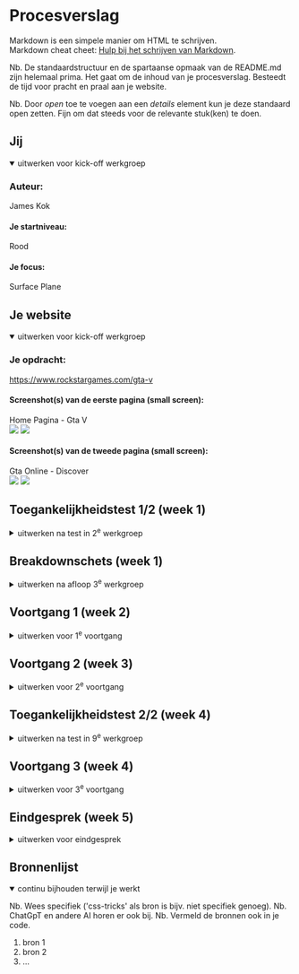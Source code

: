 # Procesverslag
Markdown is een simpele manier om HTML te schrijven.  
Markdown cheat cheet: [Hulp bij het schrijven van Markdown](https://github.com/adam-p/markdown-here/wiki/Markdown-Cheatsheet).

Nb. De standaardstructuur en de spartaanse opmaak van de README.md zijn helemaal prima. Het gaat om de inhoud van je procesverslag. Besteedt de tijd voor pracht en praal aan je website.

Nb. Door *open* toe te voegen aan een *details* element kun je deze standaard open zetten. Fijn om dat steeds voor de relevante stuk(ken) te doen.





## Jij

<details open>
  <summary>uitwerken voor kick-off werkgroep</summary>

  ### Auteur:
  James Kok

  #### Je startniveau:
  Rood

  #### Je focus:
  Surface Plane
 
</details>





## Je website

<details open>
  <summary>uitwerken voor kick-off werkgroep</summary>

  ### Je opdracht:
  https://www.rockstargames.com/gta-v

  #### Screenshot(s) van de eerste pagina (small screen): 
  Home Pagina - Gta V <br>
  <img src="readme-images/homepage1.png">
  <img src="readme-images/homepage2.png">
  #### Screenshot(s) van de tweede pagina (small screen):
  Gta Online - Discover <br>
  <img src="readme-images/discover1.png">
  <img src="readme-images/discover2.png">
 
</details>



## Toegankelijkheidstest 1/2 (week 1)

<details>
  <summary>uitwerken na test in 2<sup>e</sup> werkgroep</summary>

  ### Bevindingen
  #### Verschillende Beperkingen:
  ##### Zicht beperkingen 
  Ik heb tijdens de les 2 verschillende zicht beperkingen ervaren. de eerste was dat allebei mijn ogen voor de helft afgedekt waren. Naar mijn ervaring had ik niet ontzettend veel moeite om met deze beperking het web te gebruiken. Het was enigsinds vervelend dat ik een grote zwarte vlek in mn rechterooghoek had zitten maar verder niet storend. De tweede     
  beperking die ik ervaren heb was een cataract/staar. Hiermee werd je zicht erg wazig met allerlei stipjes. Deze beperking maakte het bedienen van het web veel ingewikkelder omdat je echt veel dichter op je scherm moest gaan zitten. Ik denk dat hoog contrast o.a. zou kunnen bijdragen aan het gebruikersvriendelijker maken van websites voor mensen met deze 
  beperking. Dit zorgt ervoor dat je sneller zou kunnen zien wat de belangrijke acties zijn zodat je niet de hele webpagina hoeft te onderzoeken terwijl je moeite hebt met scherp zien. 
  ##### Motorische Beperking (spasmes)
  Ook heb ik een Schok apparaat kunnen proberen om spasmes/parkinson te simuleren. Ik weet niet hoe accuraat dit apparaat was maar als het werkelijk zo is dan is het web bedienen in zo'n situatie vrijwel onmogelijk met je handen. De eerste stand van de schokband zorgde ervoor dat mijn hand enorm ging trillen waardoor ik niet accuraat op het toetsenbord kon     klikken, maar de tweede en tevens ook veel pijnlijkere stand, zorgde ervoor dat mijn hand/onderarm samentrok waardoor ik uberhaupt mijn laptop niet meer kon bedienen.
  <img src="readme-images/samentrekkingen.gif">
  #### Screenreader
  Verder heb ik nog een screenreader uitgeprobeerd. Aangezien ik een windows apparaat heb moet ik gebruik maken van de "Narrator". Ik heb geprobeerd verschillende sites te navigeren met de narrator, waarondere H&M en Nike. Dit ging echter helemaal niet goed. Dit komt ongetwijfeld deels omdat ik niet handig ben met een screenreader en niet zo goed weet hoe 
  hij werkt, maar ik denk ook deels omdat de windows (11) narrator niet zo goed functioneert. Ten slotte zou dit ook nog kunnen zijn omdat de website niet semantisch gecodeerd is. Ik hoorde best wel vaak gewoon een vage benaming voor een element, of juist een directe benaming zoals "Link" of "Button" zonder enige verdere informatie.  
</details>



## Breakdownschets (week 1)

<details>
  <img src="readme-images/gridgarden.png">
  <img src="readme-images/flexboxfroggy.png">
  <summary>uitwerken na afloop 3<sup>e</sup> werkgroep</summary>

  ### de hele pagina: 
  <img src="readme-images/dummy-plaatje.jpg" width="375px" alt="breakdown van de hele pagina">

  ### dynamisch deel (bijv menu): 
  <img src="readme-images/dummy-plaatje.jpg" width="375px" alt="breakdown van een dynamisch deel">

  ### wellicht nog een dynamisch deel (bijv filter): 
  <img src="readme-images/dummy-plaatje.jpg" width="375px" alt="breakdown van nog een dynamisch deel">

</details>





## Voortgang 1 (week 2)

<details>
  <summary>uitwerken voor 1<sup>e</sup> voortgang</summary>

  ### Stand van zaken
  De HTML structuur maken ging goed, ook de breakdown schets ging goed. Ik vond het fijn en praktisch om de element inspector te kunnen gebruiken om de benodigde elementen te kunnen    downloaden. Ik vind het lastig om te bedenken hoe sommige dynamische elementen (na)gemaakt moeten worden

  ### Agenda voor meeting
  Iedereen vragen stellen over zijn site en feedback ontvangen

  | Justin         | James              | Rick         | Esha             |
  | ---            | ---                | ---          | ---              |
  | dit bespreken  | en dit             | en ik dit    | en dan ik dat    |
  | en dat ook nog | dit als er tijd is | nog een punt | dit wil ik zeker |
  | ...            | ...                | ...          | ...              |
  *weghalen en opnieuw neerzetten op een bewerkbare manier*

  ### Verslag van meeting
  hier na afloop snel de uitkomsten van de meeting vastleggen

  - punt 1
  - punt 2
  - nog een punt
  - ...

</details>





## Voortgang 2 (week 3)

<details>
  <summary>uitwerken voor 2<sup>e</sup> voortgang</summary>

  ### Stand van zaken
  hier dit ging goed & dit was lastig (neem ook screenshots op van delen van je website en code)


  ### Agenda voor meeting
  samen met je groepje opstellen

  | student 1      | student 2          | student 3    | student 4        |
  | ---            | ---                | ---          | ---              |
  | dit bespreken  | en dit             | en ik dit    | en dan ik dat    |
  | en dat ook nog | dit als er tijd is | nog een punt | dit wil ik zeker |
  | ...            | ...                | ...          | ...              |


  ### Verslag van meeting
  hier na afloop snel de uitkomsten van de meeting vastleggen

  - punt 1
  - punt 2
  - nog een punt
- ...

</details>





## Toegankelijkheidstest 2/2 (week 4)

<details>
  <summary>uitwerken na test in 9<sup>e</sup> werkgroep</summary>

  ### Bevindingen
  Lijst met je bevindingen die in de test naar voren kwamen (geef ook aan wat er verbeterd is):

</details>





## Voortgang 3 (week 4)

<details>
  <summary>uitwerken voor 3<sup>e</sup> voortgang</summary>

  ### Stand van zaken
  hier dit ging goed & dit was lastig (neem ook screenshots op van delen van je website en code)


  ### Agenda voor meeting
  samen met je groepje opstellen

  | student 1      | student 2          | student 3    | student 4        |
  | ---            | ---                | ---          | ---              |
  | dit bespreken  | en dit             | en ik dit    | en dan ik dat    |
  | en dat ook nog | dit als er tijd is | nog een punt | dit wil ik zeker |
  | ...            | ...                | ...          | ...              |


  ### Verslag van meeting
  hier na afloop snel de uitkomsten van de meeting vastleggen

  - punt 1
  - punt 2
  - nog een punt
  - ...

</details>





## Eindgesprek (week 5)

<details>
  <summary>uitwerken voor eindgesprek</summary>

  ### Je uitkomst - karakteristiek screenshots:
  <img src="readme-images/dummy-plaatje.jpg" width="375px" alt="uitomst opdracht 1">


  ### Dit ging goed/Heb ik geleerd: 
  Korte omschrijving met plaatjes

  <img src="readme-images/dummy-plaatje.jpg" width="375px" alt="top">


  ### Dit was lastig/Is niet gelukt:
  Korte omschrijving met plaatjes

  <img src="readme-images/dummy-plaatje.jpg" width="375px" alt="bummer">
</details>





## Bronnenlijst

<details open>
  <summary>continu bijhouden terwijl je werkt</summary>

  Nb. Wees specifiek ('css-tricks' als bron is bijv. niet specifiek genoeg). 
  Nb. ChatGpT en andere AI horen er ook bij.
  Nb. Vermeld de bronnen ook in je code.

  1. bron 1
  2. bron 2
  3. ...

</details>
